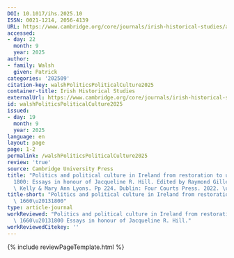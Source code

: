 ```yaml
---
DOI: 10.1017/ihs.2025.10
ISSN: 0021-1214, 2056-4139
URL: https://www.cambridge.org/core/journals/irish-historical-studies/article/abs/politics-and-political-culture-in-ireland-from-restoration-to-union-16601800-essays-in-honour-of-jacqueline-r-hill-edited-by-raymond-gillespie-james-kelly-mary-ann-lyons-pp-224-dublin-four-courts-press-2022-55/FDFB134BEBB1C1DDF9FC93EEEDB1B787
accessed:
- day: 22
  month: 9
  year: 2025
author:
- family: Walsh
  given: Patrick
categories: '202509'
citation-key: walshPoliticsPoliticalCulture2025
container-title: Irish Historical Studies
externalUrl: https://www.cambridge.org/core/journals/irish-historical-studies/article/abs/politics-and-political-culture-in-ireland-from-restoration-to-union-16601800-essays-in-honour-of-jacqueline-r-hill-edited-by-raymond-gillespie-james-kelly-mary-ann-lyons-pp-224-dublin-four-courts-press-2022-55/FDFB134BEBB1C1DDF9FC93EEEDB1B787
id: walshPoliticsPoliticalCulture2025
issued:
- day: 19
  month: 9
  year: 2025
language: en
layout: page
page: 1-2
permalink: /walshPoliticsPoliticalCulture2025
review: 'true'
source: Cambridge University Press
title: "Politics and political culture in Ireland from restoration to union, 1660\u2013\
  1800: Essays in honour of Jacqueline R. Hill. Edited by Raymond Gillespie, James\
  \ Kelly & Mary Ann Lyons. Pp 224. Dublin: Four Courts Press. 2022. \u20AC55."
title-short: "Politics and political culture in Ireland from restoration to union,\
  \ 1660\u20131800"
type: article-journal
workReviewed: "Politics and political culture in Ireland from restoration to union,\
  \ 1660\u20131800 Essays in honour of Jacqueline R. Hill."
workReviewedCitekey: ''
---
```

{% include reviewPageTemplate.html %}